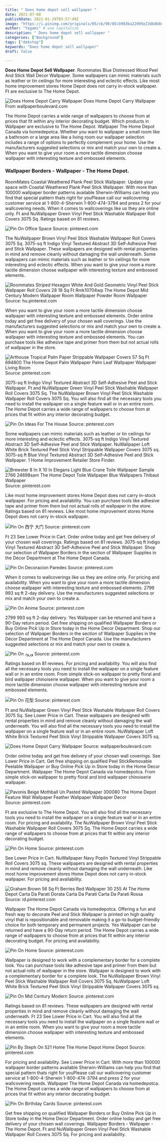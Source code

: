 ```yaml
---
title: " Does home depot sell wallpaper "
date: 2021-07-08
publishDate: 2021-01-29T03:57:49Z
image: "https://i.pinimg.com/originals/05/cb/98/05cb983ba22095e23db8b8c8f8fe39e5.jpg"
author: "Yagami" # use capitalize
description: " Does home depot sell wallpaper "
categories: ["Background"]
tags: ["dekstop"]
keywords: "Does home depot sell wallpaper"
draft: false

---
```



**Does Home Depot Sell Wallpaper**. Roommates Blue Distressed Wood Peel And Stick Wall Decor Wallpaper. Some wallpapers can mimic materials such as leather or tin ceilings for more interesting and eclectic effects. Like most home improvement stores Home Depot does not carry in-stock wallpaper. Ft are exclusive to The Home Depot.

![Does Home Depot Carry Wallpaper](https://www.wallpaperboulevard.com/Image/homedepotcarrywallpaper.jpg "Does Home Depot Carry Wallpaper")
Does Home Depot Carry Wallpaper From wallpaperboulevard.com


The Home Depot carries a wide range of wallpapers to choose from at prices that fit within any interior decorating budget. Which products in Wallpaper are exclusive to The Home Depot. Wallpaper The Home Depot Canada via homedepotca. Whether you want to wallpaper a small room like a bathroom or a large area like a living room our wallpaper selection includes a range of options to perfectly complement your home. Use the manufacturers suggested selections or mix and match your own to create a. When you want to give your room a more tactile dimension choose wallpaper with interesting texture and embossed elements.

### Wallpaper Borders - Wallpaper - The Home Depot.

RoomMates Coastal Weathered Plank Peel Stick Wallpaper. Update your space with Coastal Weathered Plank Peel Stick Wallpaper. With more than 100000 wallpaper border patterns available Sherwin-Williams can help you find that special pattern thats right for youPlease call our wallcovering customer service at 1-800-4-Sherwin 1-800-474-3794 and press 2 for your wallcovering needs. When it comes to wallcoverings like us they are online only. Ft and NuWallpaper Green Vinyl Peel Stick Washable Wallpaper Roll Covers 3075 Sq. Ratings based on 81 reviews.


![Pin On Office Space](https://i.pinimg.com/originals/71/a8/a5/71a8a54aa5fc4b960afe11d22d0904cc.jpg "Pin On Office Space")
Source: pinterest.com

The NuWallpaper Brown Vinyl Peel Stick Washable Wallpaper Roll Covers 3075 Sq. 3075-sq ft Indigo Vinyl Textured Abstract 3D Self-Adhesive Peel and Stick Wallpaper. These wallpapers are designed with rental properties in mind and remove cleanly without damaging the wall underneath. Some wallpapers can mimic materials such as leather or tin ceilings for more interesting and eclectic effects. When you want to give your room a more tactile dimension choose wallpaper with interesting texture and embossed elements.

![Roommates Striped Hexagon White And Gold Geometric Vinyl Peel Stick Wallpaper Roll Covers 28 18 Sq Ft Rmk10704wp The Home Depot Mid Century Modern Wallpaper Room Wallpaper Powder Room Wallpaper](https://i.pinimg.com/736x/bd/86/68/bd866854d8764b37daad425475805427.jpg "Roommates Striped Hexagon White And Gold Geometric Vinyl Peel Stick Wallpaper Roll Covers 28 18 Sq Ft Rmk10704wp The Home Depot Mid Century Modern Wallpaper Room Wallpaper Powder Room Wallpaper")
Source: hu.pinterest.com

When you want to give your room a more tactile dimension choose wallpaper with interesting texture and embossed elements. Order online today and get free delivery of your chosen wall coverings. Use the manufacturers suggested selections or mix and match your own to create a. When you want to give your room a more tactile dimension choose wallpaper with interesting texture and embossed elements. You can purchase tools like adhesive tape and primer from them but not actual rolls of wallpaper in the store.

![Arthouse Tropical Palm Paper Strippable Wallpaper Covers 57 Sq Ft 694800 The Home Depot Palm Wallpaper Palm Leaf Wallpaper Wallpaper Living Room](https://i.pinimg.com/736x/3e/de/7e/3ede7e1620cd4f91f1ee82c35f7c1986.jpg "Arthouse Tropical Palm Paper Strippable Wallpaper Covers 57 Sq Ft 694800 The Home Depot Palm Wallpaper Palm Leaf Wallpaper Wallpaper Living Room")
Source: pinterest.com

3075-sq ft Indigo Vinyl Textured Abstract 3D Self-Adhesive Peel and Stick Wallpaper. Ft and NuWallpaper Green Vinyl Peel Stick Washable Wallpaper Roll Covers 3075 Sq. The NuWallpaper Brown Vinyl Peel Stick Washable Wallpaper Roll Covers 3075 Sq. You will also find all the necessary tools you need to install the wallpaper on a single feature wall or in an entire room. The Home Depot carries a wide range of wallpapers to choose from at prices that fit within any interior decorating budget.

![Pin On Ideas For The House](https://i.pinimg.com/originals/89/f8/2a/89f82a8dd253c2b030416d4f68338648.jpg "Pin On Ideas For The House")
Source: pinterest.com

Some wallpapers can mimic materials such as leather or tin ceilings for more interesting and eclectic effects. 3075-sq ft Indigo Vinyl Textured Abstract 3D Self-Adhesive Peel and Stick Wallpaper. NuWallpaper Loft White Brick Textured Peel Stick Vinyl Strippable Wallpaper Covers 3075 sq. 3075-sq ft Blue Vinyl Textured Abstract 3D Self-Adhesive Peel and Stick Wallpaper. 1 Home Improvement Retailer Store Finder.

![Brewster 8 In X 10 In Elegans Light Blue Crane Toile Wallpaper Sample 2766 24698sam The Home Depot Toile Wallpaper Blue Wallpapers Thibaut Wallpaper](https://i.pinimg.com/originals/b6/d8/ef/b6d8ef321b44638a913b39e8c0e899c1.jpg "Brewster 8 In X 10 In Elegans Light Blue Crane Toile Wallpaper Sample 2766 24698sam The Home Depot Toile Wallpaper Blue Wallpapers Thibaut Wallpaper")
Source: pinterest.com

Like most home improvement stores Home Depot does not carry in-stock wallpaper. For pricing and availability. You can purchase tools like adhesive tape and primer from them but not actual rolls of wallpaper in the store. Ratings based on 81 reviews. Like most home improvement stores Home Depot does not carry in-stock wallpaper.

![Pin On 西宁 大门](https://i.pinimg.com/474x/1f/4e/5f/1f4e5f8396243011eccd8b16278bafda.jpg "Pin On 西宁 大门")
Source: pinterest.com

Ft 23 See Lower Price in Cart. Order online today and get free delivery of your chosen wall coverings. Ratings based on 81 reviews. 3075-sq ft Indigo Vinyl Textured Abstract 3D Self-Adhesive Peel and Stick Wallpaper. Shop our selection of Wallpaper Borders in the section of Wallpaper Supplies in the Décor Department at The Home Depot Canada.

![Pin On Decoracion Paredes](https://i.pinimg.com/736x/46/f0/6b/46f06b5771ca9ceca6877027ad961134.jpg "Pin On Decoracion Paredes")
Source: pinterest.com

When it comes to wallcoverings like us they are online only. For pricing and availability. When you want to give your room a more tactile dimension choose wallpaper with interesting texture and embossed elements. 2799 993 sq ft 2-day delivery. Use the manufacturers suggested selections or mix and match your own to create a.

![Pin On Anime](https://i.pinimg.com/originals/92/4b/6e/924b6e3fc21f65eed0b7e3b67a0041ee.jpg "Pin On Anime")
Source: pinterest.com

2799 993 sq ft 2-day delivery. Yes Wallpaper can be returned and have a 90-Day return period. Get free shipping on qualified Wallpaper Borders or Buy Online Pick Up in Store today in the Home Decor Department. Shop our selection of Wallpaper Borders in the section of Wallpaper Supplies in the Décor Department at The Home Depot Canada. Use the manufacturers suggested selections or mix and match your own to create a.

![Pin On ورود](https://i.pinimg.com/736x/8e/a8/2b/8ea82ba3889ab14e71849f04bba0f790.jpg "Pin On ورود")
Source: pinterest.com

Ratings based on 81 reviews. For pricing and availability. You will also find all the necessary tools you need to install the wallpaper on a single feature wall or in an entire room. From simple stick-on wallpaper to pretty floral and bird wallpaper chinoiserie wallpaper. When you want to give your room a more tactile dimension choose wallpaper with interesting texture and embossed elements.

![Pin On 花型](https://i.pinimg.com/originals/90/6e/be/906ebe0777f82c86da7603faa4d4f728.jpg "Pin On 花型")
Source: pinterest.com

Ft and NuWallpaper Green Vinyl Peel Stick Washable Wallpaper Roll Covers 3075 Sq. See Lower Price in Cart. These wallpapers are designed with rental properties in mind and remove cleanly without damaging the wall underneath. You will also find all the necessary tools you need to install the wallpaper on a single feature wall or in an entire room. NuWallpaper Loft White Brick Textured Peel Stick Vinyl Strippable Wallpaper Covers 3075 sq.

![Does Home Depot Carry Wallpaper](https://www.wallpaperboulevard.com/Image/homedepotcarrywallpaper.jpg "Does Home Depot Carry Wallpaper")
Source: wallpaperboulevard.com

Order online today and get free delivery of your chosen wall coverings. See Lower Price in Cart. Get free shipping on qualified Peel StickRemovable Peelable Wallpaper or Buy Online Pick Up in Store today in the Home Decor Department. Wallpaper The Home Depot Canada via homedepotca. From simple stick-on wallpaper to pretty floral and bird wallpaper chinoiserie wallpaper.

![Pavonis Beige Mothball Un Pasted Wallpaper 300080 The Home Depot Feature Wall Wallpaper Feather Wallpaper Wallpaper Decor](https://i.pinimg.com/474x/ce/fa/1f/cefa1f6426ff173ce32166a15b1a4957.jpg "Pavonis Beige Mothball Un Pasted Wallpaper 300080 The Home Depot Feature Wall Wallpaper Feather Wallpaper Wallpaper Decor")
Source: pinterest.com

Ft are exclusive to The Home Depot. You will also find all the necessary tools you need to install the wallpaper on a single feature wall or in an entire room. For pricing and availability. The NuWallpaper Brown Vinyl Peel Stick Washable Wallpaper Roll Covers 3075 Sq. The Home Depot carries a wide range of wallpapers to choose from at prices that fit within any interior decorating budget.

![Pin On Home](https://i.pinimg.com/originals/0d/66/5f/0d665f5c253e6a276caa3c85ee3ed4a8.jpg "Pin On Home")
Source: pinterest.com

See Lower Price in Cart. NuWallpaper Navy Poplin Textured Vinyl Strippable Roll Covers 3075 sq. These wallpapers are designed with rental properties in mind and remove cleanly without damaging the wall underneath. Like most home improvement stores Home Depot does not carry in-stock wallpaper. For pricing and availability.

![Graham Brown 56 Sq Ft Berries Red Wallpaper 30 255 At The Home Depot Carta Da Parati Dorata Carta Da Parati Carta Da Parati Rossa](https://i.pinimg.com/originals/6e/bc/30/6ebc308316bbb54ae687329a6bfe54a2.jpg "Graham Brown 56 Sq Ft Berries Red Wallpaper 30 255 At The Home Depot Carta Da Parati Dorata Carta Da Parati Carta Da Parati Rossa")
Source: id.pinterest.com

Wallpaper The Home Depot Canada via homedepotca. Offering a fun and fresh way to decorate Peel and Stick Wallpaper is printed on high quality vinyl that is repositionable and removable making it a go-to budget-friendly choice for both temporary and permanent projects. Yes Wallpaper can be returned and have a 90-Day return period. The Home Depot carries a wide range of wallpapers to choose from at prices that fit within any interior decorating budget. For pricing and availability.

![Pin On Home](https://i.pinimg.com/originals/33/15/f0/3315f0e3f17e1ef2aacfd60cebb5d621.jpg "Pin On Home")
Source: pinterest.com

Wallpaper is designed to work with a complementary border for a complete look. You can purchase tools like adhesive tape and primer from them but not actual rolls of wallpaper in the store. Wallpaper is designed to work with a complementary border for a complete look. The NuWallpaper Brown Vinyl Peel Stick Washable Wallpaper Roll Covers 3075 Sq. NuWallpaper Loft White Brick Textured Peel Stick Vinyl Strippable Wallpaper Covers 3075 sq.

![Pin On Mid Century Modern](https://i.pinimg.com/originals/6e/4e/b2/6e4eb2ab1672e3b45a7c37085fee397e.jpg "Pin On Mid Century Modern")
Source: pinterest.com

Ratings based on 81 reviews. These wallpapers are designed with rental properties in mind and remove cleanly without damaging the wall underneath. Ft 23 See Lower Price in Cart. You will also find all the necessary tools you need to install the wallpaper on a single feature wall or in an entire room. When you want to give your room a more tactile dimension choose wallpaper with interesting texture and embossed elements.

![Pin By Steph On 521 Home The Home Depot Home Depot](https://i.pinimg.com/originals/36/f5/07/36f5072021d05d368799659ecab48aa5.jpg "Pin By Steph On 521 Home The Home Depot Home Depot")
Source: pinterest.com

For pricing and availability. See Lower Price in Cart. With more than 100000 wallpaper border patterns available Sherwin-Williams can help you find that special pattern thats right for youPlease call our wallcovering customer service at 1-800-4-Sherwin 1-800-474-3794 and press 2 for your wallcovering needs. Wallpaper The Home Depot Canada via homedepotca. The Home Depot carries a wide range of wallpapers to choose from at prices that fit within any interior decorating budget.

![Pin On Birthday Cards](https://i.pinimg.com/originals/05/cb/98/05cb983ba22095e23db8b8c8f8fe39e5.jpg "Pin On Birthday Cards")
Source: pinterest.com

Get free shipping on qualified Wallpaper Borders or Buy Online Pick Up in Store today in the Home Decor Department. Order online today and get free delivery of your chosen wall coverings. Wallpaper Borders - Wallpaper - The Home Depot. Ft and NuWallpaper Green Vinyl Peel Stick Washable Wallpaper Roll Covers 3075 Sq. For pricing and availability.


